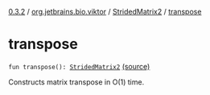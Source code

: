 [0.3.2](../../index.md) / [org.jetbrains.bio.viktor](../index.md) / [StridedMatrix2](index.md) / [transpose](.)

# transpose

`fun transpose(): `[`StridedMatrix2`](index.md) [(source)](https://github.com/JetBrains-Research/viktor/blob/0.3.2/src/main/kotlin/org/jetbrains/bio/viktor/StridedMatrix2.kt#L106)

Constructs matrix transpose in O(1) time.

